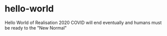 # hello-world
Hello World of Realisation 2020
COVID will end eventually and humans must be ready to the "New Normal"
